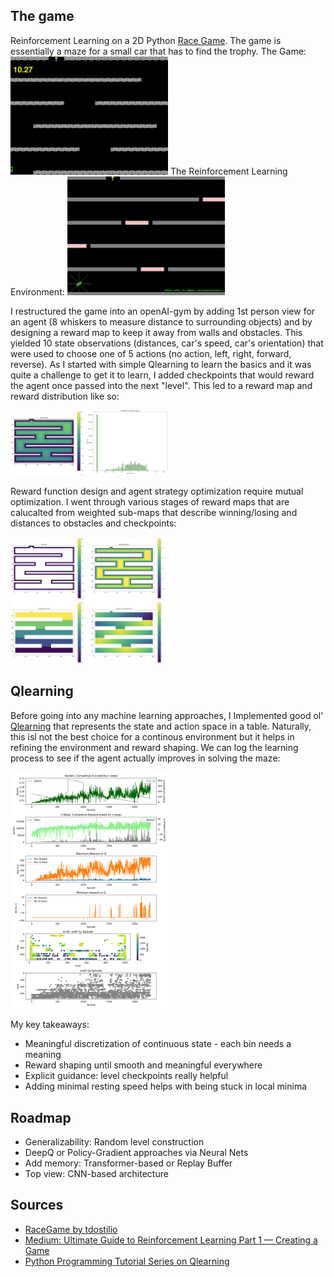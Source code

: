 ## The game

Reinforcement Learning on a 2D Python [Race Game](https://github.com/tdostilio/Race_Game). The game is essentially a maze for a small car that has to find the trophy.
The Game:
<img src="doc/level1_screenshot.png" alt="Race Game Screenshot" style="width:50%; height:auto;"/>
The Reinforcement Learning Environment:
<img src="doc/rl_environment.png" alt="RL Environment adaptation" style="width:50%; height:auto;"/>

I restructured the game into an openAI-gym by adding 1st person view for an agent (8 whiskers to measure distance to surrounding objects) and by designing a reward map to keep it away from walls and obstacles. This yielded 10 state observations (distances, car's speed, car's orientation) that were used to choose one of 5 actions (no action, left, right, forward, reverse). As I started with simple Qlearning to learn the basics and it was quite a challenge to get it to learn, I added checkpoints that would reward the agent once passed into the next "level". This led to a reward map and reward distribution like so:

<img src="doc/reward_map.png" alt="Reward Map and Distribution" style="width:50%; height:auto;"/>

Reward function design and agent strategy optimization require mutual optimization. I went through various stages of reward maps that are calucalted from weighted sub-maps that describe winning/losing and distances to obstacles and checkpoints:

<img src="doc/reward_submaps.png" alt="Weighted Sub-maps" style="width:50%; height:auto;"/>

## Qlearning

Before going into any machine learning approaches, I Implemented good ol' [Qlearning](https://en.wikipedia.org/wiki/Q-learning) that represents the state and action space in a table. Naturally, this isl not the best choice for a continous environment but it helps in refining the environment and reward shaping. We can log the learning process to see if the agent actually improves in solving the maze:

<img src="doc/logging.png" alt="Logging the learning process" style="width:50%; height:auto;"/>

My key takeaways:
* Meaningful discretization of continuous state - each bin needs a meaning
* Reward shaping until smooth and meaningful everywhere
* Explicit guidance: level checkpoints really helpful
* Adding minimal resting speed helps with being stuck in local minima

## Roadmap

* Generalizability: Random level construction
* DeepQ or Policy-Gradient approaches via Neural Nets
* Add memory: Transformer-based or Replay Buffer
* Top view: CNN-based architecture


## Sources

* [RaceGame by tdostilio](https://github.com/tdostilio/Race_Game)
* [Medium: Ultimate Guide to Reinforcement Learning Part 1 — Creating a Game](https://towardsdatascience.com/ultimate-guide-for-reinforced-learning-part-1-creating-a-game-956f1f2b0a91)
* [Python Programming Tutorial Series on Qlearning](https://pythonprogramming.net/q-learning-reinforcement-learning-python-tutorial/)

